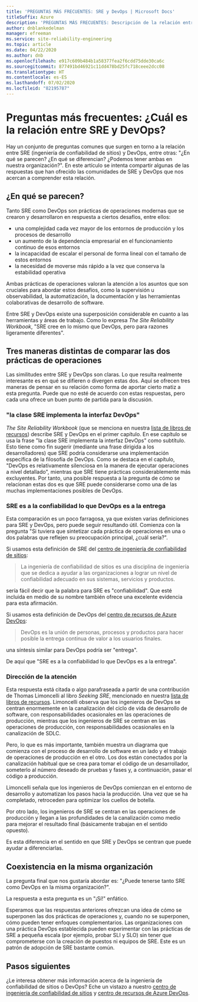 ```yaml
---
title: 'PREGUNTAS MÁS FRECUENTES: SRE y DevOps | Microsoft Docs'
titleSuffix: Azure
description: 'PREGUNTAS MÁS FRECUENTES: Descripción de la relación entre SRE y DevOps'
author: dnblankedelman
manager: efreeman
ms.service: site-reliability-engineering
ms.topic: article
ms.date: 04/22/2020
ms.author: dnb
ms.openlocfilehash: e917c609b484b1a58377fea2f6cdd75dde30ca6c
ms.sourcegitcommit: 877491bd46921c11dd478bd25fc718ceee2dcc08
ms.translationtype: HT
ms.contentlocale: es-ES
ms.lasthandoff: 07/02/2020
ms.locfileid: "82195787"
---
```

# <a name="frequently-asked-questions-whats-the-relationship-between-sre-and-devops"></a>Preguntas más frecuentes: ¿Cuál es la relación entre SRE y DevOps?

Hay un conjunto de preguntas comunes que surgen en torno a la relación entre SRE (ingeniería de confiabilidad de sitios) y DevOps, entre otras: "¿En qué se parecen? ¿En qué se diferencian? ¿Podemos tener ambas en nuestra organización?". En este artículo se intenta compartir algunas de las respuestas que han ofrecido las comunidades de SRE y DevOps que nos acercan a comprender esta relación.

## <a name="how-are-they-the-same"></a>¿En qué se parecen?

Tanto SRE como DevOps son prácticas de operaciones modernas que se crearon y desarrollaron en respuesta a ciertos desafíos, entre ellos:

- una complejidad cada vez mayor de los entornos de producción y los procesos de desarrollo
- un aumento de la dependencia empresarial en el funcionamiento continuo de esos entornos
- la incapacidad de escalar el personal de forma lineal con el tamaño de estos entornos
- la necesidad de moverse más rápido a la vez que conserva la estabilidad operativa

Ambas prácticas de operaciones valoran la atención a los asuntos que son cruciales para abordar estos desafíos, como la supervisión u observabilidad, la automatización, la documentación y las herramientas colaborativas de desarrollo de software.

Entre SRE y DevOps existe una superposición considerable en cuanto a las herramientas y áreas de trabajo. Como lo expresa _The Site Reliability Workbook_, "SRE cree en lo mismo que DevOps, pero para razones ligeramente diferentes".

## <a name="three-different-ways-to-compare-the-two-operations-practices"></a>Tres maneras distintas de comparar las dos prácticas de operaciones

Las similitudes entre SRE y DevOps son claras. Lo que resulta realmente interesante es en qué se difieren o divergen estas dos. Aquí se ofrecen tres maneras de pensar en su relación como forma de aportar cierto matiz a esta pregunta. Puede que no esté de acuerdo con estas respuestas, pero cada una ofrece un buen punto de partida para la discusión.

### <a name="class-sre-implements-interface-devops"></a>"la clase SRE implementa la interfaz DevOps"

_The Site Reliability Workbook_ (que se menciona en nuestra [lista de libros de recursos](../resources/books.md)) describe SRE y DevOps en el primer capítulo. En ese capítulo se usa la frase "la clase SRE implementa la interfaz DevOps" como subtítulo. Esto tiene como fin sugerir (mediante una frase dirigida a los desarrolladores) que SRE podría considerarse una implementación específica de la filosofía de DevOps. Como se destaca en el capítulo, "DevOps es relativamente silenciosa en la manera de ejecutar operaciones a nivel detallado", mientras que SRE tiene prácticas considerablemente más excluyentes. Por tanto, una posible respuesta a la pregunta de cómo se relacionan estas dos es que SRE puede considerarse como una de las muchas implementaciones posibles de DevOps.

### <a name="sre-is-to-reliability-as-devops-is-to-delivery"></a>SRE es a la confiabilidad lo que DevOps es a la entrega

Esta comparación es un poco farragosa, ya que existen varias definiciones para SRE y DevOps, pero puede seguir resultando útil. Comienza con la pregunta "Si tuviera que sintetizar cada práctica de operaciones en una o dos palabras que reflejen su preocupación principal, ¿cuál sería?".

Si usamos esta definición de SRE del [centro de ingeniería de confiabilidad de sitios](../index.yml):

> La ingeniería de confiabilidad de sitios es una disciplina de ingeniería que se dedica a ayudar a las organizaciones a lograr un nivel de confiabilidad adecuado en sus sistemas, servicios y productos.

sería fácil decir que la palabra para SRE es "confiabilidad". Que esté incluida en medio de su nombre también ofrece una excelente evidencia para esta afirmación.

Si usamos esta definición de DevOps del [centro de recursos de Azure DevOps](https://docs.microsoft.com/azure/devops/learn/):

> DevOps es la unión de personas, procesos y productos para hacer posible la entrega continua de valor a los usuarios finales.

una síntesis similar para DevOps podría ser "entrega".

De aquí que "SRE es a la confiabilidad lo que DevOps es a la entrega".

### <a name="direction-of-attention"></a>Dirección de la atención

Esta respuesta está citada o algo parafraseada a partir de una contribución de Thomas Limoncelli al libro _Seeking SRE_, mencionado en nuestra [lista de libros de recursos](../resources/books.md). Limoncelli observa que los ingenieros de DevOps se centran enormemente en la canalización del ciclo de vida de desarrollo de software, con responsabilidades ocasionales en las operaciones de producción, mientras que los ingenieros de SRE se centran en las operaciones de producción, con responsabilidades ocasionales en la canalización de SDLC.

Pero, lo que es más importante, también muestra un diagrama que comienza con el proceso de desarrollo de software en un lado y el trabajo de operaciones de producción en el otro. Los dos están conectados por la canalización habitual que se crea para tomar el código de un desarrollador, someterlo al número deseado de pruebas y fases y, a continuación, pasar el código a producción.

Limoncelli señala que los ingenieros de DevOps comienzan en el entorno de desarrollo y automatizan los pasos hacia la producción. Una vez que se ha completado, retroceden para optimizar los cuellos de botella.

Por otro lado, los ingenieros de SRE se centran en las operaciones de producción y llegan a las profundidades de la canalización como medio para mejorar el resultado final (básicamente trabajan en el sentido opuesto).

Es esta diferencia en el sentido en que SRE y DevOps se centran que puede ayudar a diferenciarlas.

## <a name="coexistence-in-the-same-organization"></a>Coexistencia en la misma organización

La pregunta final que nos gustaría abordar es: "¿Puede tenerse tanto SRE como DevOps en la misma organización?".

La respuesta a esta pregunta es un "¡Sí!" enfático.

Esperamos que las respuestas anteriores ofrezcan una idea de cómo se superponen las dos prácticas de operaciones y, cuando no se superponen, cómo pueden tener enfoques complementarios. Las organizaciones con una práctica DevOps establecida pueden experimentar con las prácticas de SRE a pequeña escala (por ejemplo, probar SLI y SLO) sin tener que comprometerse con la creación de puestos ni equipos de SRE. Este es un patrón de adopción de SRE bastante común.

## <a name="next-steps"></a>Pasos siguientes

¿Le interesa obtener más información acerca de la ingeniería de confiabilidad de sitios o DevOps? Eche un vistazo a nuestro [centro de ingeniería de confiabilidad de sitios](../index.yml) y [centro de recursos de Azure DevOps](https://docs.microsoft.com/azure/devops/learn/).
